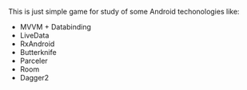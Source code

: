 This is just simple game for study of some Android techonologies like:

- MVVM + Databinding
- LiveData
- RxAndroid
- Butterknife
- Parceler
- Room
- Dagger2
